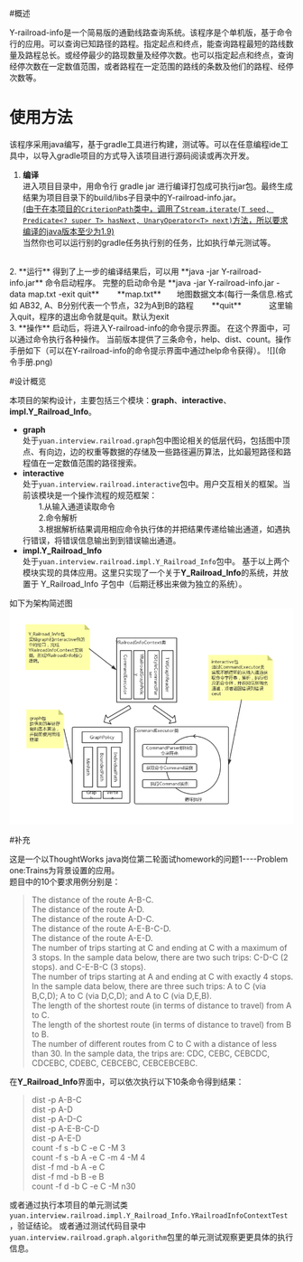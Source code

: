 #概述

Y-railroad-info是一个简易版的通勤线路查询系统。该程序是个单机版，基于命令行的应用。可以查询已知路径的路程。指定起点和终点，能查询路程最短的路线数量及路程总长。或经停最少的路现数量及经停次数。也可以指定起点和终点，查询经停次数在一定数值范围，或者路程在一定范围的路线的条数及他们的路程、经停次数等。

# 使用方法

该程序采用java编写，基于gradle工具进行构建，测试等。可以在任意编程ide工具中，以导入gradle项目的方式导入该项目进行源码阅读或再次开发。

1. **编译**  
进入项目目录中，用命令行 gradle jar 进行编译打包成可执行jar包。最终生成结果为项目目录下的build/libs子目录中的Y-railroad-info.jar。  
<u>(由于在本项目的`CriterionPath`类中，调用了`Stream.iterate(T seed, Predicate<? super T> hasNext, UnaryOperator<T> next)`方法，所以要求编译的java版本至少为1.9)</u>  
当然你也可以运行别的gradle任务执行别的任务，比如执行单元测试等。  
<br />
2. **运行**  
得到了上一步的编译结果后，可以用 **java -jar Y-railroad-info.jar** 命令启动程序。  
完整的启动命令是 **java -jar Y-railroad-info.jar -data map.txt -exit quit**  
&emsp;&emsp;**map.txt**&emsp;&emsp;地图数据文本(每行一条信息.格式如 AB32, A、B分别代表一个节点，32为A到B的路程  
&emsp;&emsp;**quit**&emsp;&emsp;&emsp;&ensp;这里输入quit，程序的退出命令就是quit。默认为exit  
<br />
3. **操作**  
启动后，将进入Y-railroad-info的命令提示界面。  
在这个界面中，可以通过命令执行各种操作。  
当前版本提供了三条命令，help、dist、count。操作手册如下（可以在Y-railroad-info的命令提示界面中通过help命令获得）。  
![](命令手册.png)

#设计概览

本项目的架构设计，主要包括三个模块：**graph**、**interactive**、**impl.Y_Railroad_Info**。  
+ **graph**  
处于`yuan.interview.railroad.graph`包中图论相关的低层代码，包括图中顶点、有向边，边的权重等数据的存储及一些路径遍历算法，比如最短路径和路程值在一定数值范围的路径搜索。  
+ **interactive**  
处于`yuan.interview.railroad.interactive`包中。用户交互相关的框架。当前该模块是一个操作流程的规范框架：  
&emsp;&emsp;1.从输入通道读取命令  
&emsp;&emsp;2.命令解析  
&emsp;&emsp;3.根据解析结果调用相应命令执行体的并把结果传递给输出通道，如遇执行错误，将错误信息输出到到错误输出通道。  
+ **impl.Y_Railroad_Info**  
处于`yuan.interview.railroad.impl.Y_Railroad_Info`包中。
基于以上两个模块实现的具体应用。这里只实现了一个关于**Y_Railroad_Info**的系统，并放置于	Y_Railroad_Info	子包中（后期迁移出来做为独立的系统）。

如下为架构简述图  
![](Y-railroad-info架构.png)

#补充

这是一个以ThoughtWorks java岗位第二轮面试homework的问题1----Problem one:Trains为背景设置的应用。  
题目中的10个要求用例分别是：
>The distance of the route A-B-C.  
The distance of the route A-D.  
The distance of the route A-D-C.  
The distance of the route A-E-B-C-D.  
The distance of the route A-E-D.  
The number of trips starting at C and ending at C with a maximum of 3 stops.  In the sample data below, there are two such trips: C-D-C (2 stops). and C-E-B-C (3 stops).  
The number of trips starting at A and ending at C with exactly 4 stops.  In the sample data below, there are three such trips: A to C (via B,C,D); A to C (via D,C,D); and A to C (via D,E,B).  
The length of the shortest route (in terms of distance to travel) from A to C.  
The length of the shortest route (in terms of distance to travel) from B to B.  
The number of different routes from C to C with a distance of less than 30.  In the sample data, the trips are: CDC, CEBC, CEBCDC, CDCEBC, CDEBC, CEBCEBC, CEBCEBCEBC.  

在**Y_Railroad_Info**界面中，可以依次执行以下10条命令得到结果：  
>dist -p A-B-C  
dist -p A-D  
dist -p A-D-C  
dist -p A-E-B-C-D  
dist -p A-E-D  
count -f s -b C -e C -M 3  
count -f s -b A -e C -m 4 -M 4  
dist -f md -b A -e C  
dist -f md -b B -e B  
count -f d -b C -e C -M n30  

或者通过执行本项目的单元测试类`yuan.interview.railroad.impl.Y_Railroad_Info.YRailroadInfoContextTest`，验证结论。
或者通过测试代码目录中`yuan.interview.railroad.graph.algorithm`包里的单元测试观察更更具体的执行信息。